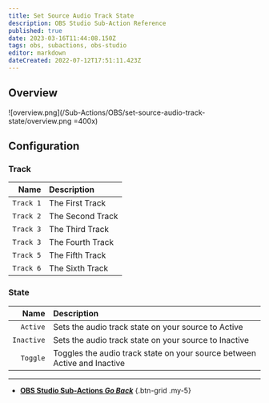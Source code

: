 ```yaml
---
title: Set Source Audio Track State
description: OBS Studio Sub-Action Reference
published: true
date: 2023-03-16T11:44:08.150Z
tags: obs, subactions, obs-studio
editor: markdown
dateCreated: 2022-07-12T17:51:11.423Z
---
```


## Overview

![overview.png](/Sub-Actions/OBS/set-source-audio-track-state/overview.png =400x)

## Configuration
### Track
Name | Description
----:|:------------
`Track 1` | The First Track
`Track 2` | The Second Track
`Track 3` | The Third Track
`Track 3` | The Fourth Track
`Track 5` | The Fifth Track
`Track 6` | The Sixth Track

### State
Name | Description
----:|:------------
`Active` | Sets the audio track state on your source to Active
`Inactive` | Sets the audio track state on your source to Inactive
`Toggle` | Toggles the audio track state on your source between Active and Inactive

---

- [<i class="mdi mdi-chevron-left"></i> **OBS Studio Sub-Actions *Go Back***](/Sub-Actions/OBS)
{.btn-grid .my-5}